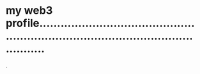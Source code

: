 # my web3 profile............................................................................................................
.
